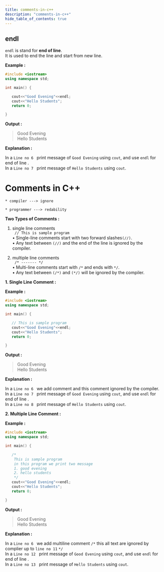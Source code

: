 ```yaml
---
title: comments-in-c++
description: "comments-in-c++"
hide_table_of_contents: true
---
```


## endl

`endl` is stand for **end of line**. <br/>
It is used to end the line and start from new line.<br/>

**Example :**

```cpp showLineNumbers = "true"
#include <iostream>
using namespace std;

int main() {

   cout<<"Good Evening"<<endl;
   cout<<"Hello Students";
   return 0;

}
```

**Output :**

> Good Evening<br/>
> Hello Students

**Explanation :**

In a `Line no 6 ` print message of `Good Evening` using `cout`, and use `endl` for end of line .<br/>
In a `Line no 7 ` print message of `Hello Students` using `cout`.

# Comments in C++

```
* compiler ---> ignore

* programmer ---> redability
```

**Two Types of Comments :**

1. single line comments <br/>
   ` // This is sample program` <br/>
   • Single-line comments start with two forward slashes`(//)`. <br/>
   • Any text between `(//)` and the end of the line is ignored by the compiler.

2. multiple line comments <br/>
   ` /* ------- */`<br/>
   • Multi-line comments start with `/*` and ends with `*/`. <br/>
   • Any text between `(/*)` and `(*/)` will be ignored by the compiler.

**1. Single Line Comment :**

**Example :**

```cpp showLineNumbers = "true"
#include <iostream>
using namespace std;

int main() {

   // This is sample program
   cout<<"Good Evening"<<endl;
   cout<<"Hello Students";
   return 0;

}
```

**Output :**

> Good Evening<br/>
> Hello Students

**Explanation :**

In a `Line no 6 ` we add comment and this comment ignored by the compiler.<br/>
In a `Line no 7 ` print message of `Good Evening` using `cout`, and use `endl` for end of line .<br/>
In a `Line no 8 ` print message of `Hello Students` using `cout`.

**2. Multiple Line Comment :**

**Example :**

```cpp showLineNumbers = "true"
#include <iostream>
using namespace std;

int main() {

   /*
    This is sample program
    in this program we print two message
    1. good evening
    2. hello students
    */
   cout<<"Good Evening"<<endl;
   cout<<"Hello Students";
   return 0;

}
```

**Output :**

> Good Evening<br/>
> Hello Students

**Explanation :**

In a `Line no 6 ` we add multiline comment `/*` this all text are ignored by complier up to `line no 11` `*/`<br/>
In a `Line no 12 ` print message of `Good Evening` using `cout`, and use `endl` for end of line .<br/>
In a `Line no 13 ` print message of `Hello Students` using `cout`.
